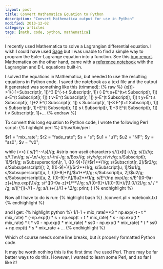 ```yaml
---
layout: post
title: Convert Mathematica Equation to Python
description: "Convert Mathematica output for use in Python"
modified: 2013-12-02
category: articles
tags: [math, code, python, mathematica]
---
```


I recently used Mathematica to solve a Lagrangian differential equation. 
I wish I could have used [Sage](http://www.sagemath.org/) but I was unable to find a simple way to program the Euler-Lagrange equation into a function. 
See this [bug report](http://trac.sagemath.org/ticket/6466). 
Mathematica on the other hand, came with a [reference notebook](http://library.wolfram.com/infocenter/Demos/4656/) with the Lagrangian and E-L equations built-in.

I solved the equations in Mathematica, but needed to use the resulting equations in Python code. I saved the notebook as a text file and the output it generated was something like this (trimmed):
    {% raw %}
    {x[t]->1/(-1+Subscript[r, 1])^3 E^(-t-t Subscript[r, 1]) (-E^t s+E^(t+t Subscript[r, 1]) s-E^(t Subscript[r, 1]) t v-E^(t Subscript[r, 1]) y-E^(t Subscript[r, 1]) t y+E^t s Subscript[r, 1]+2 E^(t Subscript[r, 1]) s Subscript[r, 1]-3 E^(t+t Subscript[r, 1]) s Subscript[r, 1]+E^(t Subscript[r, 1]) s t Subscript[r, 1]+3 E^(t Subscript[r, 1]) t v Subscript[r, 1]+...
    {% endraw %}

To convert this long equation to Python code, I wrote the following Perl script:
{% highlight perl %}
#!/usr/bin/perl

$r1 = "mix_rate";
$r2 = "fade_rate";
$s = "s";
$u1 = "u1";
$u2 = "NF";
$y = "ss0";
$v = "v0";

while (<>) {
    s/[^!-~\s]//g; #strip non-ascii characters
    s/\{\{x\[t\]->//g;
    s/\}\}//g;
    s/\\.?\n//g;
    s/\+\n/\+/g;
    s/\-\n/\-/g;
    s/Box//g;
    s/y/$y/g;
    s/v/$v/g;
    s/Subscript\[r, 1\]/$r1/g;
    s/Subsuperscript\[r, 1, ([0-9]+)\]/$r1**\1/g;
    s/Subscript\[r, 2\]/$r2/g;
    s/Subsuperscript\[r, 2, ([0-9]+)\]/$r2**\1/g;
    s/Subscript\[u, 1\]/$u1/g;
    s/Subsuperscript\[u, 1, ([0-9]+)\]/$u1**\1/g;
    s/Subscript\[u, 2\]/$u2/g;
    s/Subsuperscript\[u, 2, ([0-9]+)\]/$u2**\1/g;
    s/E\^\(/np.exp(/g;
    s/E\^([0-9a-z]+)/np.exp(\1)/g;
    s/\^([0-9a-z]+)/**\1/g;
    s/([0-9]+)\/([0-9]+)/(\1.0\/\2)/g;
    s/ / * /g;
    s/([^(])-/\1 - /g;
    s/(.)\+(.)/\1 + \2/g;
    print; 
    }
{% endhighlight %}

Now all I have to do is run:
{% highlight bash %}
./convert.pl < notebook.txt
{% endhighlight %}

and I get:
{% highlight python %}
1/(-1 + mix_rate)**3 * np.exp(-t - t * mix_rate) * (-np.exp(t) * s + np.exp(t + t * mix_rate) * s - np.exp(t * mix_rate) * t * v0 - np.exp(t * mix_rate) * ss0 - np.exp(t * mix_rate) * t * ss0 + np.exp(t) * s * mix_rate + ...
{% endhighlight %}

Which of course needs some line breaks, but *is* properly formatted Python code.

It may be worth nothing this is the first time I've used Perl. There may be far better ways to do this.  However, I wanted to learn some Perl, and so far I like it!
